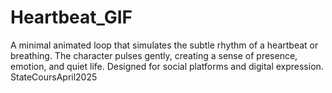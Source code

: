 # Heartbeat_GIF
A minimal animated loop that simulates the subtle rhythm of a heartbeat or breathing. The character pulses gently, creating a sense of presence, emotion, and quiet life. Designed for social platforms and digital expression.
StateCoursApril2025
